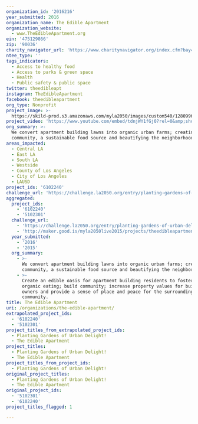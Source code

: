 ```yaml
---
organization_id: '2016216'
year_submitted: 2016
organization_name: The Edible Apartment
organization_website:
  - www.TheEdibleApartment.org
ein: '475129866'
zip: '90036'
charity_navigator_url: 'https://www.charitynavigator.org/index.cfm?bay=search.profile&ein=475129866'
ntee_type: ''
tags_indicators:
  - Access to healthy food
  - Access to parks & green space
  - Health
  - Public safety & public space
twitter: theedibleapt
instagram: TheEdibleApartment
facebook: theedibleapartment
org_type: Nonprofit
project_image: >-
  https://skild-prod.s3.amazonaws.com/myla2050/images/custom540/1280996065741-team88.jpg
project_video: 'https://www.youtube.com/embed/tdnjWY1fGj0?rel=0&amp;showinfo=0'
org_summary: >-
  We convert apartment building lawns into organic urban farms; creating
  community, a sustainable food source and beautifying the neighborhood.
areas_impacted:
  - Central LA
  - East LA
  - South LA
  - Westside
  - County of Los Angeles
  - City of Los Angeles
  - LAUSD
project_ids: '6102240'
challenge_url: 'https://challenge.la2050.org/entry/planting-gardens-of-urban-delight!'
aggregated:
  project_ids:
    - '6102240'
    - '5102301'
  challenge_url:
    - 'https://challenge.la2050.org/entry/planting-gardens-of-urban-delight!'
    - 'http://maker.good.is/myla2050live2015/projects/theedibleapartment.html'
  year_submitted:
    - '2016'
    - '2015'
  org_summary:
    - >-
      We convert apartment building lawns into organic urban farms; creating
      community, a sustainable food source and beautifying the neighborhood.
    - >-
      Create an edible oasis for apartment building residents to foster healthy,
      organic eating; build community; increase property values for building
      owners and provide a sense of place and peace for the surrounding
      community.
title: The Edible Apartment
uri: /organizations/the-edible-apartment/
extrapolated_project_ids:
  - '6102240'
  - '5102301'
project_titles_from_extrapolated_project_ids:
  - Planting Gardens of Urban Delight!
  - The Edible Apartment
project_titles:
  - Planting Gardens of Urban Delight!
  - The Edible Apartment
project_titles_from_project_ids:
  - Planting Gardens of Urban Delight!
original_project_titles:
  - Planting Gardens of Urban Delight!
  - The Edible Apartment
original_project_ids:
  - '5102301'
  - '6102240'
project_titles_flagged: 1

---
```

